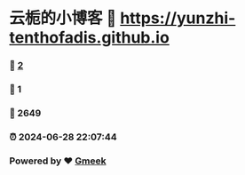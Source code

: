 # 云栀的小博客 :link: https://yunzhi-tenthofadis.github.io 
### :page_facing_up: [2](https://yunzhi-tenthofadis.github.io/tag.html) 
### :speech_balloon: 1 
### :hibiscus: 2649 
### :alarm_clock: 2024-06-28 22:07:44 
### Powered by :heart: [Gmeek](https://github.com/Meekdai/Gmeek)
